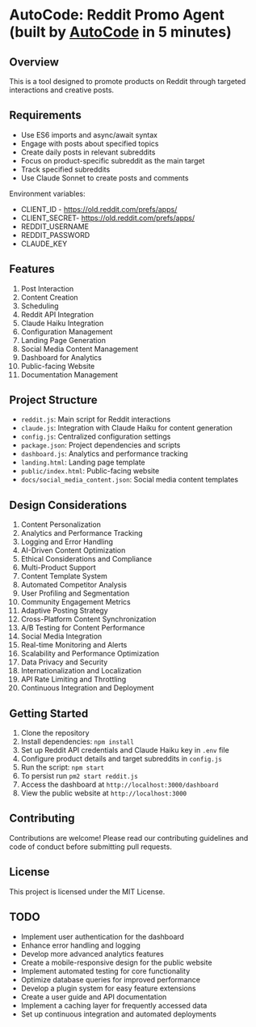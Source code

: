 # AutoCode: Reddit Promo Agent (built by [AutoCode](https://autocode.work) in 5 minutes)

## Overview

This is a tool designed to promote products on Reddit through targeted interactions and creative
posts.

## Requirements

-   Use ES6 imports and async/await syntax
-   Engage with posts about specified topics
-   Create daily posts in relevant subreddits
-   Focus on product-specific subreddit as the main target
-   Track specified subreddits
-   Use Claude Sonnet to create posts and comments

Environment variables:

-   CLIENT_ID - https://old.reddit.com/prefs/apps/
-   CLIENT_SECRET- https://old.reddit.com/prefs/apps/
-   REDDIT_USERNAME
-   REDDIT_PASSWORD
-   CLAUDE_KEY

## Features

1. Post Interaction
2. Content Creation
3. Scheduling
4. Reddit API Integration
5. Claude Haiku Integration
6. Configuration Management
7. Landing Page Generation
8. Social Media Content Management
9. Dashboard for Analytics
10. Public-facing Website
11. Documentation Management

## Project Structure

-   `reddit.js`: Main script for Reddit interactions
-   `claude.js`: Integration with Claude Haiku for content generation
-   `config.js`: Centralized configuration settings
-   `package.json`: Project dependencies and scripts
-   `dashboard.js`: Analytics and performance tracking
-   `landing.html`: Landing page template
-   `public/index.html`: Public-facing website
-   `docs/social_media_content.json`: Social media content templates

## Design Considerations

1. Content Personalization
2. Analytics and Performance Tracking
3. Logging and Error Handling
4. AI-Driven Content Optimization
5. Ethical Considerations and Compliance
6. Multi-Product Support
7. Content Template System
8. Automated Competitor Analysis
9. User Profiling and Segmentation
10. Community Engagement Metrics
11. Adaptive Posting Strategy
12. Cross-Platform Content Synchronization
13. A/B Testing for Content Performance
14. Social Media Integration
15. Real-time Monitoring and Alerts
16. Scalability and Performance Optimization
17. Data Privacy and Security
18. Internationalization and Localization
19. API Rate Limiting and Throttling
20. Continuous Integration and Deployment

## Getting Started

1. Clone the repository
2. Install dependencies: `npm install`
3. Set up Reddit API credentials and Claude Haiku key in `.env` file
4. Configure product details and target subreddits in `config.js`
5. Run the script: `npm start`
6. To persist run `pm2 start reddit.js`
7. Access the dashboard at `http://localhost:3000/dashboard`
8. View the public website at `http://localhost:3000`

## Contributing

Contributions are welcome! Please read our contributing guidelines and code of conduct before
submitting pull requests.

## License

This project is licensed under the MIT License.

## TODO

-   Implement user authentication for the dashboard
-   Enhance error handling and logging
-   Develop more advanced analytics features
-   Create a mobile-responsive design for the public website
-   Implement automated testing for core functionality
-   Optimize database queries for improved performance
-   Develop a plugin system for easy feature extensions
-   Create a user guide and API documentation
-   Implement a caching layer for frequently accessed data
-   Set up continuous integration and automated deployments
